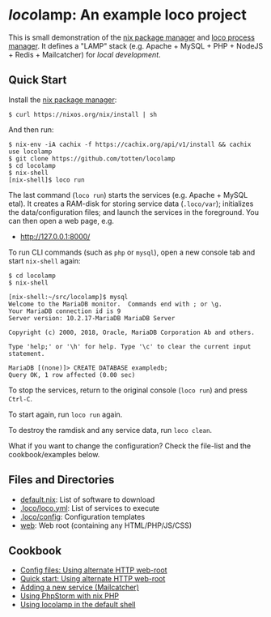 # *loco*lamp: An example loco project

This is small demonstration of the  [nix package manager](https://nixos.org/nix/) and [loco process manager](https://github.com/totten/loco). It defines a "LAMP" stack (e.g. Apache + MySQL + PHP + NodeJS + Redis + Mailcatcher) for *local development*.

## Quick Start

Install the [nix package manager](https://nixos.org/nix/):

```
$ curl https://nixos.org/nix/install | sh
```

And then run:

```
$ nix-env -iA cachix -f https://cachix.org/api/v1/install && cachix use locolamp
$ git clone https://github.com/totten/locolamp
$ cd locolamp
$ nix-shell
[nix-shell]$ loco run
```

The last command (`loco run`) starts the services (e.g. Apache + MySQL etal). It creates a RAM-disk for storing service data (`.loco/var`); initializes the data/configuration files; and launch the services in the foreground.  You can then open a web page, e.g.

* http://127.0.0.1:8000/

To run CLI commands (such as `php` or `mysql`), open a new console tab and start `nix-shell` again:

```
$ cd locolamp
$ nix-shell

[nix-shell:~/src/locolamp]$ mysql
Welcome to the MariaDB monitor.  Commands end with ; or \g.
Your MariaDB connection id is 9
Server version: 10.2.17-MariaDB MariaDB Server

Copyright (c) 2000, 2018, Oracle, MariaDB Corporation Ab and others.

Type 'help;' or '\h' for help. Type '\c' to clear the current input statement.

MariaDB [(none)]> CREATE DATABASE exampledb;
Query OK, 1 row affected (0.00 sec)
```

To stop the services, return to the original console (`loco run`) and press `Ctrl-C`.

To start again, run `loco run` again.

To destroy the ramdisk and any service data, run `loco clean`.

What if you want to change the configuration? Check the file-list and the cookbook/examples below.

## Files and Directories

* [default.nix](default.nix): List of software to download
* [.loco/loco.yml](.loco/loco.yml): List of services to execute
* [.loco/config](.loco/config): Configuration templates
* [web](web): Web root (containing any HTML/PHP/JS/CSS)

## Cookbook

* [Config files: Using alternate HTTP web-root](doc/cookbook/web-root.md)
* [Quick start: Using alternate HTTP web-root](doc/cookbook/quick-web-root.md)
* [Adding a new service (Mailcatcher)](doc/cookbook/mailcatcher.md)
* [Using PhpStorm with nix PHP](doc/cookbook/phpstorm.md)
* [Using locolamp in the default shell](doc/cookbook/default-shell.md)
